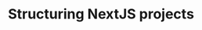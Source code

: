 ---
title: Structuring NextJS projects
link: 'https://devlogs.hashnode.dev/structuring-nextjs-projects'
---